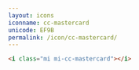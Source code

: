 ```yaml
---
layout: icons
iconname: cc-mastercard
unicode: EF9B
permalink: /icon/cc-mastercard/
---
```


``` html
<i class="mi mi-cc-mastercard"></i>
```
